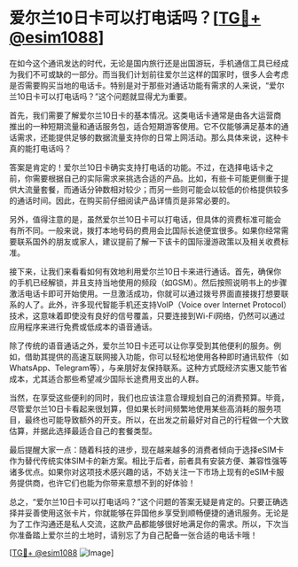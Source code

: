 # 爱尔兰10日卡可以打电话吗？[[TG💪+ @esim1088](https://t.me/s/esim1088)]

在如今这个通讯发达的时代，无论是国内旅行还是出国游玩，手机通信工具已经成为我们不可或缺的一部分。而当我们计划前往爱尔兰这样的国家时，很多人会考虑是否需要购买当地的电话卡。特别是对于那些对通话功能有需求的人来说，“爱尔兰10日卡可以打电话吗？”这个问题就显得尤为重要。

首先，我们需要了解爱尔兰10日卡的基本情况。这类电话卡通常是由各大运营商推出的一种短期流量和通话服务包，适合短期游客使用。它不仅能够满足基本的通话需求，还能提供足够的数据流量支持你的日常上网活动。那么具体来说，这种卡真的能打电话吗？

答案是肯定的！爱尔兰10日卡确实支持打电话的功能。不过，在选择电话卡之前，你需要根据自己的实际需求来挑选合适的产品。比如，有些卡可能更侧重于提供大流量套餐，而通话分钟数相对较少；而另一些则可能会以较低的价格提供较多的通话时间。因此，在购买前仔细阅读产品详情页是非常必要的。

另外，值得注意的是，虽然爱尔兰10日卡可以打电话，但具体的资费标准可能会有所不同。一般来说，拨打本地号码的费用会比国际长途便宜很多。如果你经常需要联系国外的朋友或家人，建议提前了解一下该卡的国际漫游政策以及相关收费标准。

接下来，让我们来看看如何有效地利用爱尔兰10日卡来进行通话。首先，确保你的手机已经解锁，并且支持当地使用的频段（如GSM）。然后按照说明书上的步骤激活电话卡即可开始使用。一旦激活成功，你就可以通过拨号界面直接拨打想要联系的人了。此外，许多现代智能手机还支持VoIP（Voice over Internet Protocol）技术，这意味着即使没有良好的信号覆盖，只要连接到Wi-Fi网络，仍然可以通过应用程序来进行免费或低成本的语音通话。

除了传统的语音通话之外，爱尔兰10日卡还可以让你享受到其他便利的服务。例如，借助其提供的高速互联网接入功能，你可以轻松地使用各种即时通讯软件（如WhatsApp、Telegram等），与亲朋好友保持联系。这种方式既经济实惠又能节省成本，尤其适合那些希望减少国际长途费用支出的人群。

当然，在享受这些便利的同时，我们也应该注意合理规划自己的消费预算。毕竟，尽管爱尔兰10日卡看起来很划算，但如果长时间频繁地使用某些高消耗的服务项目，最终也可能导致额外的开支。所以，在出发之前最好对自己的行程做一个大致估算，并据此选择最适合自己的套餐类型。

最后提醒大家一点：随着科技的进步，现在越来越多的消费者倾向于选择eSIM卡作为替代传统实体SIM卡的新方案。相比于后者，前者具有安装方便、兼容性强等诸多优点。如果你对这项技术感兴趣的话，不妨关注一下市场上现有的eSIM卡服务提供商，也许它们也能为你带来意想不到的好体验！

总之，“爱尔兰10日卡可以打电话吗？”这个问题的答案无疑是肯定的。只要正确选择并妥善使用这张卡片，你就能够在异国他乡享受到顺畅便捷的通讯服务。无论是为了工作沟通还是私人交流，这款产品都能够很好地满足你的需求。所以，下次当你准备踏上爱尔兰的土地时，请别忘了为自己配备一张合适的电话卡哦！

[[TG💪+ @esim1088](https://t.me/s/esim1088) ![Image](https://i.postimg.cc/4NQfJmqS/Snipaste-2025-05-13-00-14-12.png)]